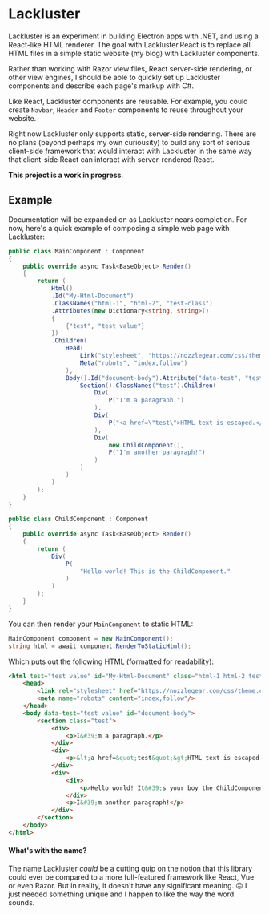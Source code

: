 # Lackluster

Lackluster is an experiment in building Electron apps with .NET, and using a React-like HTML renderer. The goal with Lackluster.React is to replace all HTML files in a simple static website (my blog) with Lackluster components. 

Rather than working with Razor view files, React server-side rendering, or other view engines, I should be able to quickly set up Lackluster components and describe each page's markup with C#.

Like React, Lackluster components are reusable. For example, you could create `Navbar`, `Header` and `Footer` components to reuse throughout your website. 

Right now Lackluster only supports static, server-side rendering. There are no plans (beyond perhaps my own curiousity) to build any sort of serious client-side framework that would interact with Lackluster in the same way that client-side React can interact with server-rendered React.

**This project is a work in progress**.

## Example

Documentation will be expanded on as Lackluster nears completion. For now, here's a quick example of composing a simple web page with Lackluster:

```cs
public class MainComponent : Component
{
    public override async Task<BaseObject> Render()
    {
        return (
            Html()
            .Id("My-Html-Document")
            .ClassNames("html-1", "html-2", "test-class")
            .Attributes(new Dictionary<string, string>() 
            { 
                {"test", "test value"} 
            })
            .Children(
                Head(
                    Link("stylesheet", "https://nozzlegear.com/css/theme.css"),
                    Meta("robots", "index,follow")
                ),
                Body().Id("document-body").Attribute("data-test", "test value").Children(
                    Section().ClassNames("test").Children(
                        Div(
                            P("I'm a paragraph.")
                        ),
                        Div(
                            P("<a href=\"test\">HTML text is escaped.</a>")
                        ),
                        Div(
                            new ChildComponent(),
                            P("I'm another paragraph!")
                        )
                    )
                )
            )
        );
    }
}

public class ChildComponent : Component
{
    public override async Task<BaseObject> Render()
    {
        return (
            Div(
                P(
                    "Hello world! This is the ChildComponent."
                )
            )
        );
    }
}
```

You can then render your `MainComponent` to static HTML:

```cs
MainComponent component = new MainComponent();
string html = await component.RenderToStaticHtml();
```

Which puts out the following HTML (formatted for readability):

```html
<html test="test value" id="My-Html-Document" class="html-1 html-2 test-class">
    <head>
        <link rel="stylesheet" href="https://nozzlegear.com/css/theme.css"/>
        <meta name="robots" content="index,follow"/>
    </head>
    <body data-test="test value" id="document-body">
        <section class="test">
            <div>
                <p>I&#39;m a paragraph.</p>
            </div>
            <div>
                <p>&lt;a href=&quot;test&quot;&gt;HTML text is escaped.&lt;/a&gt</p>
            </div>
            <div>
                <div>
                    <p>Hello world! It&#39;s your boy the ChildComponent.</p>
                </div>
                <p>I&#39;m another paragraph!</p>
            </div>
        </section>
    </body>
</html>
```

#### What's with the name?

The name Lackluster *could* be a cutting quip on the notion that this library could ever be compared to a more full-featured framework like React, Vue or even Razor. But in reality, it doesn't have any significant meaning. 🙃 I just needed something unique and I happen to like the way the word sounds. 
